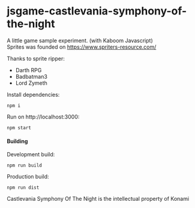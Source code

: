 # jsgame-castlevania-symphony-of-the-night

A little game sample experiment. (with Kaboom Javascript)<br />
Sprites was founded on https://www.spriters-resource.com/<br />

Thanks to sprite ripper:
- Darth RPG
- Badbatman3
- Lord Zymeth

Install dependencies:
```
npm i
```

Run on http://localhost:3000:
```
npm start
```

#### Building

Development build:
```
npm run build
```

Production build:
```
npm run dist
```

Castlevania Symphony Of The Night is the intellectual property of Konami